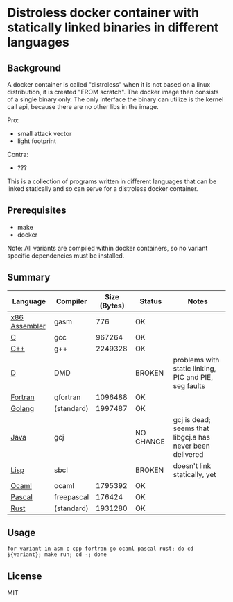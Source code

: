 # Distroless docker container with statically linked binaries in different languages

## Background
A docker container is called "distroless" when it is not based on a linux distribution, it is created "FROM scratch". The docker image then consists of a single binary only. The only interface the binary can utilize is the kernel call api, because there are no other libs in the image.

Pro:
- small attack vector
- light footprint

Contra:
- ???

This is a collection of programs written in different languages that can be linked statically and so can serve for a distroless docker container.

## Prerequisites
* make
* docker

Note: All variants are compiled within docker containers, so no variant specific dependencies must be installed.

## Summary

| Language  | Compiler | Size (Bytes) | Status | Notes |   
|-----------|------|------|------|-------|
| [x86 Assembler](./asm) | gasm | 776  | OK |       |
| [C](./c)  |  gcc |967264 | OK |       |
| [C++](./cpp) | g++ | 2249328 | OK |       |
| [D](./d) | DMD |  | BROKEN | problems with static linking, PIC and PIE, seg faults |
| [Fortran](./fortran) | gfortran |1096488 | OK |       |
| [Golang](./go) | (standard) |1997487 | OK |       |
| [Java](./java) | gcj |  | NO CHANCE | gcj is dead; seems that libgcj.a has never been delivered |
| [Lisp](./lisp) | sbcl |  | BROKEN | doesn't link statically, yet |
| [Ocaml](./ocaml) | ocaml | 1795392 | OK |       |
| [Pascal](./pascal) | freepascal | 176424 | OK |       |
| [Rust](./rust) | (standard) | 1931280 | OK |       |

## Usage

```
for variant in asm c cpp fortran go ocaml pascal rust; do cd ${variant}; make run; cd -; done
```

## License
MIT
